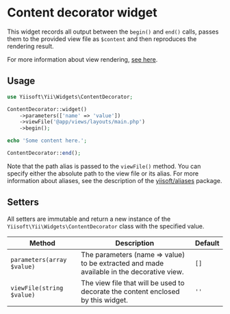 # Content decorator widget

This widget records all output between the `begin()` and `end()` calls, passes them to the provided
view file as `$content` and then reproduces the rendering result.

For more information about view rendering,
[see here](https://github.com/yiisoft/view/blob/master/docs/basic-functionality.md#rendering).

## Usage

```php
use Yiisoft\Yii\Widgets\ContentDecorator;

ContentDecorator::widget()
    ->parameters(['name' => 'value'])
    ->viewFile('@app/views/layouts/main.php')
    ->begin();

echo 'Some content here.';

ContentDecorator::end();
```

Note that the path alias is passed to the `viewFile()` method. You can specify either
the absolute path to the view file or its alias. For more information about aliases,
see the description of the [yiisoft/aliases](https://github.com/yiisoft/aliases) package.

## Setters

All setters are immutable and return a new instance of the `Yiisoft\Yii\Widgets\ContentDecorator`
class with the specified value.

Method | Description | Default
-------|-------------|---------
`parameters(array $value)` | The parameters (name => value) to be extracted and made available in the decorative view. | `[]`
`viewFile(string $value)` | The view file that will be used to decorate the content enclosed by this widget. | `''`
